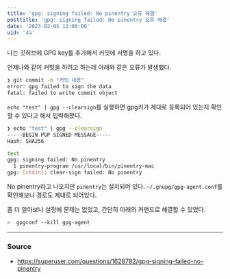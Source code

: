 ```yaml
---
title: 'gpg: signing failed: No pinentry 오류 해결'
posttitle: 'gpg: signing failed: No pinentry 오류 해결'
date: '2023-02-05 12:00:00'
uid: '4a'
---
```


나는 깃허브에 GPG key를 추가해서 커밋에 서명을 하고 있다.

언제나와 같이 커밋을 하려고 하는데 아래와 같은 오류가 발생했다.

```sh
❯ git commit -m "커밋 내용"
error: gpg failed to sign the data
fatal: failed to write commit object
```

`echo "test" | gpg --clearsign`를 실행하면 gpg키가 제대로 등록되어 있는지 확인 할 수 있다고 해서 입력해봤다.

```sh
❯ echo "test" | gpg --clearsign
-----BEGIN PGP SIGNED MESSAGE-----
Hash: SHA256

test
gpg: signing failed: No pinentry
  1 pinentry-program /usr/local/bin/pinentry-mac
gpg: [stdin]: clear-sign failed: No pinentry
```

No pinentry라고 나오지만 `pinentry`는 설치되어 있다. `~/.gnupg/gpg-agent.conf`를 확인해보니 경로도 제대로 되어있다.

좀 더 알아보니 설정에 문제는 없었고, 간단히 아래의 커맨드로 해결할 수 있었다.

```sh
>  gpgconf --kill gpg-agent
```

---

### Source

-   https://superuser.com/questions/1628782/gpg-signing-failed-no-pinentry
